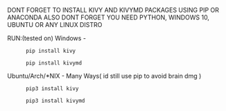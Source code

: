 DONT FORGET TO INSTALL KIVY AND KIVYMD PACKAGES USING PIP OR ANACONDA 
ALSO DONT FORGET YOU NEED PYTHON, WINDOWS 10, UBUNTU OR ANY LINUX DISTRO


RUN:(tested on)
Windows - 

          pip install kivy

          pip install kivymd
          
Ubuntu/Arch/*NIX -  Many Ways( id still use pip to avoid brain dmg )
          

          pip3 install kivy 
          
          pip3 install kivymd
